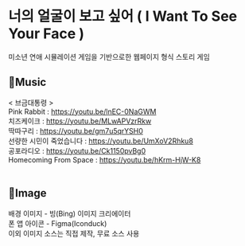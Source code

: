 # 너의 얼굴이 보고 싶어 ( I Want To See Your Face )
미소년 연애 시뮬레이션 게임을 기반으로한 웹페이지 형식 스토리 게임

## 🎵Music
< 브금대통령 ><br/>
Pink Rabbit : https://youtu.be/lnEC-0NaGWM<br/>
치즈케이크 : https://youtu.be/MLwAPVzrRkw<br/>
딱따구리 : https://youtu.be/gm7u5qrYSH0<br/>
선량한 시민이 죽었습니다 : https://youtu.be/UmXoV2Rhku8<br/>
공포라디오 : https://youtu.be/Ck1150pvBg0<br/>
Homecoming From Space : https://youtu.be/hKrm-HjW-K8
<br/><br/>

## 🎨Image
배경 이미지 - 빙(Bing) 이미지 크리에이터<br/>
폰 앱 아이콘 - Figma(Iconduck)<br/>
이외 이미지 소스는 직접 제작, 무료 소스 사용